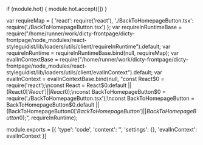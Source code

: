 
if (module.hot) {
	module.hot.accept([])
}

var requireMap = {
    'react': require('react'),
    './BackToHomepageButton.tsx': require('./BackToHomepageButton.tsx')
};
var requireInRuntimeBase = require("/home/runner/work/dicty-frontpage/dicty-frontpage/node_modules/react-styleguidist/lib/loaders/utils/client/requireInRuntime").default;
var requireInRuntime = requireInRuntimeBase.bind(null, requireMap);
var evalInContextBase = require("/home/runner/work/dicty-frontpage/dicty-frontpage/node_modules/react-styleguidist/lib/loaders/utils/client/evalInContext").default;
var evalInContext = evalInContextBase.bind(null, "const React$0 = require('react');\nconst React = React$0.default || (React$0['React'] || React$0);\nconst BackToHomepageButton$0 = require('./BackToHomepageButton.tsx');\nconst BackToHomepageButton = BackToHomepageButton$0.default || (BackToHomepageButton$0['BackToHomepageButton'] || BackToHomepageButton$0);", requireInRuntime);

module.exports = [{
        'type': 'code',
        'content': '<BackToHomepageButton />',
        'settings': {},
        'evalInContext': evalInContext
    }]
	